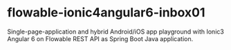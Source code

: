 # flowable-ionic4angular6-inbox01
Single-page-application and hybrid Android/iOS app playground with Ionic3 Angular 6 on  Flowable REST API as Spring Boot Java application.
